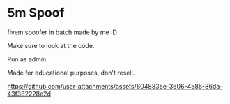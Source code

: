 # 5m Spoof
fivem spoofer in batch made by me :D

Make sure to look at the code.

Run as admin.

Made for educational purposes, don't resell.




https://github.com/user-attachments/assets/6048835e-3606-4585-86da-43f382228e2d

